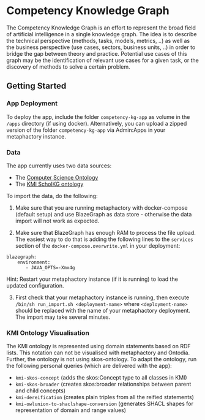 # Competency Knowledge Graph

The Competency Knowledge Graph is an effort to represent the broad field of artificial intelligence in a single knowledge graph. The idea is to describe the technical perspective (methods, tasks, models, metrics, ..) as well as the business perspective (use cases, sectors, business units, ..) in order to bridge the gap between theory and practice. Potential use cases of this graph may be the identification of relevant use cases for a given task, or the discovery of methods to solve a certain problem.

## Getting Started
### App Deployment
To deploy the app, include the folder `competency-kg-app` as volume in the `/apps` directory (if using docker). Alternatively, you can upload a zipped version of the folder `competency-kg-app` via Admin:Apps in your metaphactory instance.

### Data
The app currently uses two data sources:
- The [Computer Science Ontology](https://cso.kmi.open.ac.uk/)
- The [KMI ScholKG ontology](https://scholkg.kmi.open.ac.uk/)

To import the data, do the following:

1. Make sure that you are running metaphactory with docker-compose (default setup) and use BlazeGraph as data store - otherwise the data import will not work as expected.

2. Make sure that BlazeGraph has enough RAM to process the file upload. The easiest way to do that is adding the following lines to the `services` section of the `docker-compose.overwrite.yml` in your deployment:
```
blazegraph:
    environment:
       - JAVA_OPTS=-Xmx4g
```
Hint: Restart your metaphactory instance (if it is running) to load the updated configuration.

3. First check that your metaphactory instance is running, then execute `/bin/sh run_import.sh <deployment-name>` where `<deployment-name>` should be replaced with the name of your metaphactory deployment. The import may take several minutes.

### KMI Ontology Visualisation
The KMI ontology is represented using domain statements based on RDF lists. This notation can not be visualised with metaphactory and Ontodia. Further, the ontology is not using skos-ontology. To adapt the ontology, run the following personal queries (which are delivered with the app):
* `kmi-skos-concept` (adds the skos:Concept type to all classes in KMI)
* `kmi-skos-broader` (creates skos:broader relationships between parent and child concepts)
* `kmi-dereification` (creates plain triples from all the reified statements)
* `kmi-owlunion-to-shaclshape-conversion` (generates SHACL shapes for representation of domain and range values)